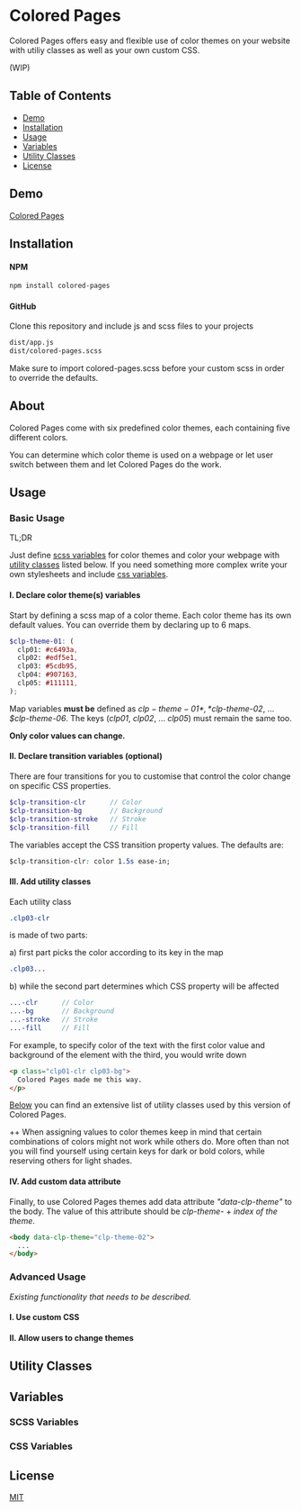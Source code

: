 # Colored Pages

Colored Pages offers easy and flexible use of color themes on your website with utiliy classes as well as your own custom CSS.

(WIP)

## Table of Contents
* [Demo](#demo)  
* [Installation](#installation)  
* [Usage](#usage)  
* [Variables](#variables)  
* [Utility Classes](#utility-classes)
* [License](#license)  

## Demo

[Colored Pages](https://3tw.github.io/colored-pages/)

## Installation

#### NPM
```bash
npm install colored-pages
```

#### GitHub
Clone this repository and include js and scss files to your projects
```bash
dist/app.js
dist/colored-pages.scss
```
Make sure to import colored-pages.scss before your custom scss in order to override the defaults.

## About
Colored Pages come with six predefined color themes, each containing five different colors.

You can determine which color theme is used on a webpage or let user switch between them and let Colored Pages do the work.

## Usage

### Basic Usage

TL;DR

Just define [scss variables](#scss-varaibles) for color themes and color your webpage with [utility classes](#utility-classes) listed below. If you need something more complex write your own stylesheets and include [css variables](#css-variables).

#### I. Declare color theme(s) variables

Start by defining a scss map of a color theme. Each color theme has its own default values. You can override them by declaring up to 6 maps.

```scss
$clp-theme-01: (
  clp01: #c6493a,
  clp02: #edf5e1,
  clp03: #5cdb95,
  clp04: #907163,
  clp05: #111111,
);
```

Map variables **must be** defined as
*$clp-theme-01*, *$clp-theme-02*, ... *$clp-theme-06*. 
The keys (*clp01*, *clp02*, ... *clp05*) must remain the same too. 

**Only color values can change.**

#### II. Declare transition variables (optional)

There are four transitions for you to customise that control the color change on specific CSS properties.

```scss
$clp-transition-clr      // Color
$clp-transition-bg       // Background
$clp-transition-stroke   // Stroke
$clp-transition-fill     // Fill
```

The variables accept the CSS transition property values. The defaults are:

```css
$clp-transition-clr: color 1.5s ease-in;
```

#### III. Add utility classes

Each utility class 

```scss
.clp03-clr
```

is made of two parts:

a) first part picks the color according to its key in the map
```scss
.clp03...
```
b) while the second part determines which CSS property will be affected
```scss
...-clr      // Color
...-bg       // Background
...-stroke   // Stroke
...-fill     // Fill
```

For example, to specify color of the text with the first color value and background of the element with the third, you would write down
```html
<p class="clp01-clr clp03-bg"> 
  Colored Pages made me this way. 
</p>
```

[Below](#utility-classes) you can find an extensive list of utility classes used by this version of Colored Pages.

++ When assigning values to color themes keep in mind that certain combinations of colors might not  work while others do. More often than not you will find yourself using certain keys for dark or bold colors, while reserving others for light shades.

#### IV. Add custom data attribute

Finally, to use Colored Pages themes add data attribute *"data-clp-theme"* to the body. The value of this attribute should be *clp-theme-* + *index of the theme*.

```html
<body data-clp-theme="clp-theme-02"> 
  ...
</body>
```

### Advanced Usage

*Existing functionality that needs to be described.*

#### I. Use custom CSS

#### II. Allow users to change themes

## Utility Classes

## Variables

### SCSS Variables

### CSS Variables


## License
[MIT](https://choosealicense.com/licenses/mit/)